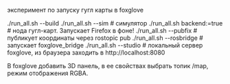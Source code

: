 эксперимент по запуску гугл карты в foxglove

./run_all.sh --build
./run_all.sh --sim            # симулятор
./run_all.sh backend:=true    # нода гугл-карт. Запускает Firefox в фоне!
./run_all.sh --pubfix         # публикует координаты через rostopic pub
./run_all.sh --rosbridge      # запускает foxglove_bridge
./run_all.sh --studio         # локальный сервер foxglove, из браузера заходить в http://localhost:8080

В foxglove добавить 3D панель, в ее свойствах выбрать топик /map, режим отображения RGBA.

